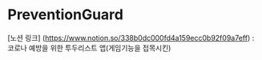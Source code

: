 # PreventionGuard
[노션 링크] (https://www.notion.so/338b0dc000fd4a159ecc0b92f09a7eff)
: 코로나 예방을 위한 투두리스트 앱(게임기능을 접목시킨)
